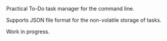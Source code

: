 Practical To-Do task manager for the command line.

Supports JSON file format for the non-volatile storage of tasks.

Work in progress.
